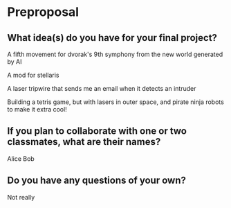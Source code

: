 # Preproposal

## What idea(s) do you have for your final project?

A fifth movement for dvorak's 9th symphony from the new world generated by AI

A mod for stellaris

A laser tripwire that sends me an email when it detects an intruder

Building a tetris game, but with lasers in outer space, and pirate ninja robots to make it extra cool!




## If you plan to collaborate with one or two classmates, what are their names?


Alice
Bob 

## Do you have any questions of your own?

Not really
